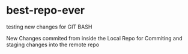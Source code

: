 # best-repo-ever


testing new changes for GIT BASH

New Changes commited from inside the Local Repo for Commiting and staging changes into the 
remote repo
